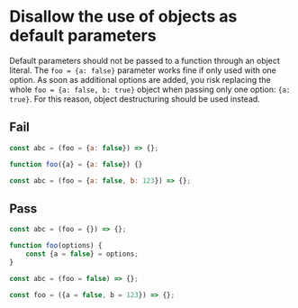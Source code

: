 # Disallow the use of objects as default parameters

Default parameters should not be passed to a function through an object literal. The `foo = {a: false}` parameter works fine if only used with one option. As soon as additional options are added, you risk replacing the whole `foo = {a: false, b: true}` object when passing only one option: `{a: true}`. For this reason, object destructuring should be used instead.

## Fail

```js
const abc = (foo = {a: false}) => {};
```

```js
function foo({a} = {a: false}) {}
```

```js
const abc = (foo = {a: false, b: 123}) => {};
```


## Pass

```js
const abc = (foo = {}) => {};
```

```js
function foo(options) {
	const {a = false} = options;
}
```

```js
const abc = (foo = false) => {};
```

```js
const foo = ({a = false, b = 123}) => {};
```
